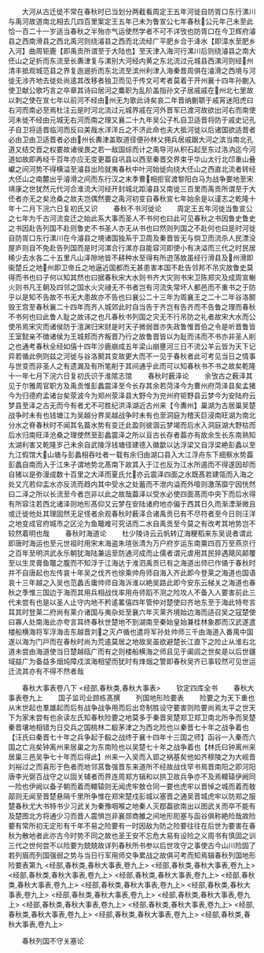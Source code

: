<!-- { "loadSidebar": true } -->
　　大河从古迁徙不常在春秋时已当划分两截看周定王五年河徙自防胥口东行漯川与禹河故道南北相去几四百里案定王五年己未为鲁宣公七年春秋公元年己未至此恰一百二十一岁适当春秋之半殆亦气运使然学者不可不详攷也防胥口在今卫辉府濬县之西南滑县之西北禹河则绕濬县之西而北流经广平肥乡合于洚水【即漳水至肥乡入河】曲周钜鹿【即禹贡所谓至于大陆也】至天津入海河行漯川后则绕濬县之南大伾山之足折而东流至长夀津复与漯别大河经内黄之东北流过元城县西漯河则经州清丰抵观城范县之界复迤逦折而东北流至滨州利津入海秦晋周俱在濬滑之西境与河徙无涉齐地去徙处尚逺其改移者独卫而见于传文可考者莫着于开州襄十四年孙蒯入使卫献公歌巧言之卒章其诗曰居河之麋职为乱阶盖指孙文子居戚戚在州北七里故以刺之使在宣七年以前河不经由州无为歌此诗矣哀二年晋纳蒯聩于戚宵迷阳虎曰右河而南必至焉杜注云是时河北流过元城界戚在河外晋军已渡河故欲出河右而南使河未徙不经由元城无右河而南之理又襄二十九年吴公子札自卫适晋将防于戚史记孔子自卫将适晋临河而反曰美哉水洋洋丘之不济此命也夫大抵河徙以后诸国欲适晋者必由卫由卫适晋者必由州长夀津盖取道径便孙林父拥兵居戚踞大河之滨当南北孔道又结交晋之权要故诸侯畏之若一敌国综而计之禹导河从积石起至东过洛汭迄今河道如故即再经千百年亦应无变更葢自巩县以西至秦晋交界束乎华山太行北邙重山叠巘之间河势不得横溢至濬县出险就夷春秋中叶河始徙向绕大伾山之西直北流者转经大伾山之南麓出乎濬滑之间而东行汉之末季曹相拒官渡黎阳白马为战争要地至宋靖康之世犹然元代河合淮流大河经开封城北距濬县又南徙三百里而禹贡所谓至于大伾者亦无之矣沧桑之故夫岂偶然要之禹河初变自春秋宣七年始余是以谨志之乾隆十年十二月下浣六日复初氏又识
　　春秋不书河徙论
　　周定王五年河徙当鲁宣公之七年为千古河流变迁之始此系大事而圣人不书何也曰此可见春秋之书因鲁史鲁史之书因赴告列国不赴则鲁史不书圣人亦无从书也曰然则列国之不赴何也曰是时河徙自防胥口东行漯川在今濬县之境诸国独系于卫周及秦晋皆无与倘卫而流杀人民漂没屋庐则自不免赴告列国而是时河漯合行漯亦自能容河即使小有决溢而三代之时民居稀少去水各二十五里凡山泽隙地皆不耕种水至得有所逰荡故虽经行滑县及州滑即衞楚丘之地州即卫帝丘之地逼近国都而无甚患害本国不赴告邻邦不吊灾故鲁史莫得而书也曰子何以知其然也曰据春秋宋大水则书齐大灾则书宋卫陈郑灾及成周宣榭火则书凡王朝及四邻之国水火灾祲无不书者岂有河流失常坏人都邑而不重书之于防乎以是知不告故不书无大患故亦不告也曰襄公二十三年为周襄王之二十二年谷洛鬭毁王宫至春秋襄二十四年而齐人城郊此时自当告于齐岂有告齐而不告鲁之理而春秋不书何也曰此鲁人耻之故讳之也凡春秋书列国之灾无不行吊防之礼者故宋大水而公使吊焉宋灾而诸侯防于澶渊归宋财是时天子微弱晋亦失政鲁惟晋伯之令是听晋鲁皆王室懿亲不徴诸侯为王城郏而齐叛晋乃行之故鲁晋皆以为耻而讳而不书亦非圣人削之也通考春秋全经如僖十四年沙鹿崩成五年梁山崩壅河三日不流公羊云皆为天下记异若循此例则兹之河徙与谷洛鬭其变故更大而不一见于春秋者此可考见当日之情事与世变而非圣人之有遗漏及有所笔削于其间通乎此而可以知春秋书不书之故矣乾隆十一年七月下浣六日复初氏识于淮隂志馆
　　春秋时薮泽论
　　余攷古之薮泽其见于尔雅周官职方及禹贡惟彭蠡震泽至今长存其余若菏泽今为曹州府菏泽县矣孟猪今为归德府孟诸台矣荥波今为郑州荥泽县大野今为兖州府钜野县云梦今为安陆府云梦县至泽之古无而今有者尤不可胜纪洪泽湖近古州来【今夀州】巢湖为古居巢吴楚战争时未有也钱塘江为吴越分界吴越战争时未有也至洞庭为稽天巨浸南旺湖为南北分水之脊春秋时不闻其名葢水势有变迁此盈则彼涸云梦竭而后水入洞庭湖大野枯而后水归南旺泽沧桑之理使然至彭蠡震泽之所以亘古长存者葢亦有故余生长东南熟知太湖利害又乾隆岁己未余自武陵浮钱塘径建德入徽歙以达浮梁又自浮梁絶彭蠡以至九江假馆大山塘与彭蠡相吞吐者一载有余归由湖口县入大江浮舟东下细察水势葢彭蠡自南而入于江朱子谓地势北髙南下故其入于江也反为江水所遏而不得遂因却而自猪以是弥漫成数十百里之大泽而夏氏允亦云震泽四面之水既髙若建瓴而入海之处又亢若仰盂水亦反流而趋内其中受水之处蓄而不泄内溢而外噎则激荡靡宁因恍然曰二泽之所以长流至今者岂非以此之故哉葢泽以受水必使四面髙而中央下而后水得有所容注若西北诸泽则地形髙仰又云梦在安陆诸府地亦偏于西其日久而渐湮渐微且或迁徙他处其理固然无足怪者余观春秋时薮泽合诸禹贡已有不尽符者至今日则汪洋之地变成官府城市之区沦为鱼鼈难可究诘而二水自禹贡至今莫之有改考其地势岂不较然着明也哉
　　春秋时海道论
　　杜少陵诗云云帆转辽海粳稻来东吴说者谓此即唐时海运也至元世祖时用宋末海盗朱瑄张清为万户府岁运东南粟四百万至燕京行之百年至明洪武永乐朝犹海陆兼运至防通河成而止儒者谓元虐用其民猝遇飓风颠覆至以生灵膏鱼鼈之腹而不知浮于江海达于淮泗禹贡已有之海道出师已作俑于春秋时并不自唐起也左传哀十年吴之伐齐也徐乘帅舟师自海入齐此即今登莱之海道也国语哀十三年越之入吴也范蠡舌庸帅师自海泝淮以絶吴路此即今安东云梯关之海道也春秋之季惟三国边于海而其用兵相战伐率用舟师蹈不测之险攻人不备入人要害前此三代未尝有也是以圣人止守内地不矜逺畧僖四年管仲对楚使曰齐地东至于海此特夸言耳其时登莱二府尚有莱介诸国与夷杂处至襄六年灭莱齐境始边海而适召吴之寇楚使曰寡人处南海此亦夸言耳终春秋世楚地不到湖南至秦始皇始兼桂林象郡而汉武遂遣楼船横海将军浮海击东越晋刘之灭卢循也遣将军孙处帅师三千由海道入番禺中国遂以海为门戸而在春秋时尚为荒逺莫居之地故吴虽欲避楚长江直下之险止从淮右北道未尝由海道使当日楚越瓯广而有之则楼船横海之师且见于阖闾之世矣是以后世疆域益广为备益多烟炖障戍滨海相望而犹时有烽烟之警即春秋吴齐已事较然可见世运迁流其亦有不得不然者哉








　　春秋大事表卷八下
<经部,春秋类,春秋大事表>
　　钦定四库全书
　　春秋大事表卷九上
　　国子监司业顾栋髙撰
　　列国地形险要表
　　险要之为天下重也从末世起也羣雄起而后有战争战争用而后出竒制胜设守要害则险要尚焉太平之世天下为家未尝有也余读左氏知春秋险要之地莫多于秦晋吴楚郑卫郑卫南北所争而吴楚秦晋壤地相错为日交兵之国桃林二殽茅津之为西北险也以秦晋七十年之战争着也【汪氏曰秦晋七十年之兵争起于殽之战终于襄十四年十三国之师】函谷一入秦而六国之亡兆矣钟离州来居巢之为东南险也以吴楚七十年之战争着也【林氏曰钟离州来居巢三邑吴争七十年而后得此】州来一入吴而入郢之祸基矣他如齐穆陵之为大岘晋刘裕过之而喜形于色者而地邻莒鲁强晋东来道所不经故战伐罕书焉晋南阳之即河阳唐李光弼百战守之以固关辅者而界连周郑方辑和以拱卫故兵争亦不及焉轘辕伊阙同一险也伊阙以备子朝而着而轘辕则无闻虎牢敖仓同一要也虎牢以晋悼之城而着而敖鄗则无闻至晋楚悬隔千里所争惟在郑宋楚戍彭城以塞晋之通吴晋城虎牢以防郑之服楚春秋尤大书特书少习武关为秦豫咽喉之地秦人灭鄀葢欲南出以图武关而卒不能有及楚图北方将通少习而晋人震惧岂非襄郧商雒之间地形阨塞与函谷俱称絶险哉故险要有常所初无定形有千年不易之险要有一时因敌为防之险要往往在后世为要害在春秋为散地者此亦古今时势不同之故也圣王安不忘危大易有设险之义周书有慎固之训三代之世何尝不以险要为兢兢故详列春秋所书参以后世攻守之事使古今山川险固了若列眉而列国强弱之势与当日行军用师交争累战之故俱可考而知焉辑春秋列国地形险要表第九
<经部,春秋类,春秋大事表,卷九上>
<经部,春秋类,春秋大事表,卷九上>
<经部,春秋类,春秋大事表,卷九上>
<经部,春秋类,春秋大事表,卷九上>
<经部,春秋类,春秋大事表,卷九上>
<经部,春秋类,春秋大事表,卷九上>
<经部,春秋类,春秋大事表,卷九上>
<经部,春秋类,春秋大事表,卷九上>
<经部,春秋类,春秋大事表,卷九上>
<经部,春秋类,春秋大事表,卷九上>
<经部,春秋类,春秋大事表,卷九上>
<经部,春秋类,春秋大事表,卷九上>
<经部,春秋类,春秋大事表,卷九上>
<经部,春秋类,春秋大事表,卷九上>












　　春秋列国不守关塞论
